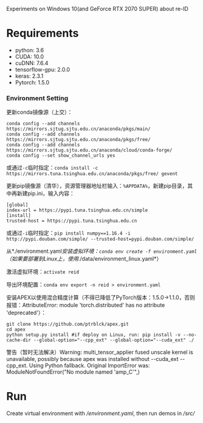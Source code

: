Experiments on Windows 10(and GeForce RTX 2070 SUPER) about re-ID

# Requirements

- python: 3.6
- CUDA: 10.0
- cuDNN: 7.6.4
- tensorflow-gpu: 2.0.0
- keras: 2.3.1
- Pytorch: 1.5.0

### Environment Setting

更新conda镜像源（上交）：

```
conda config --add channels https://mirrors.sjtug.sjtu.edu.cn/anaconda/pkgs/main/
conda config --add channels https://mirrors.sjtug.sjtu.edu.cn/anaconda/pkgs/free/
conda config --add channels https://mirrors.sjtug.sjtu.edu.cn/anaconda/cloud/conda-forge/
conda config --set show_channel_urls yes
```

或通过`-c`临时指定：`conda install -c https://mirrors.tuna.tsinghua.edu.cn/anaconda/pkgs/free/ gevent`

更新pip镜像源（清华），资源管理器地址栏输入：`%APPDATA%`，新建pip目录，其中再新建pip.ini，输入内容：

```
[global]
index-url = https://pypi.tuna.tsinghua.edu.cn/simple
[install]
trusted-host = https://pypi.tuna.tsinghua.edu.cn
```

或通过`-i`临时指定：`pip install numpy==1.16.4 -i http://pypi.douban.com/simple/ --trusted-host=pypi.douban.com/simple/`

从*./environment.yaml*安装虚拟环境：`conda env create -f environment.yaml`（如果要部署到Linux上，使用*./data/environment_linux.yaml*）

激活虚拟环境：`activate reid`

导出环境配置：`conda env export -n reid > environment.yaml`

安装APEX以使用混合精度计算（不得已降低了PyTorch版本：1.5.0->1.1.0，否则报错：AttributeError: module 'torch.distributed' has no attribute 'deprecated'）：

```shell
git clone https://github.com/ptrblck/apex.git
cd apex
python setup.py install #if deploy on Linux, run: pip install -v --no-cache-dir --global-option="--cpp_ext" --global-option="--cuda_ext" ./
```

警告（暂时无法解决）Warning:  multi_tensor_applier fused unscale kernel is unavailable, possibly because apex was installed without --cuda_ext --cpp_ext. Using Python fallback.  Original ImportError was: ModuleNotFoundError("No module named 'amp_C'",)

# Run

Create virtual environment with */environment.yaml*, then run demos in */src/*

